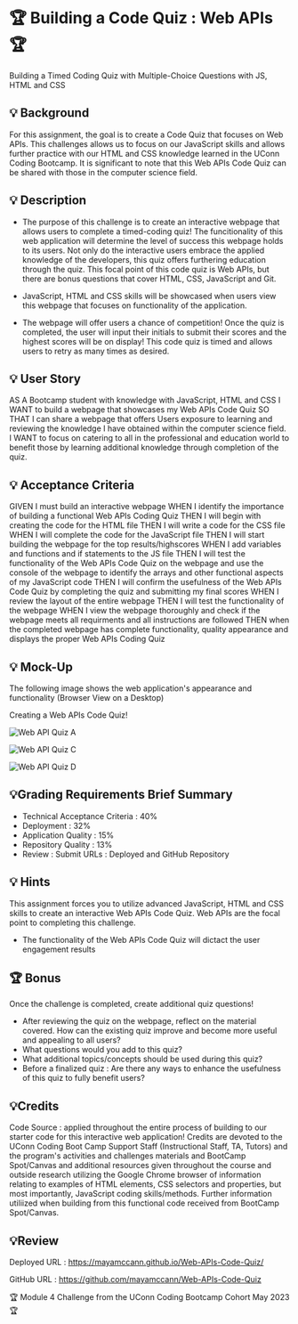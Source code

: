 # 🏆 Building a Code Quiz : Web APIs 🏆
Building a Timed Coding Quiz with Multiple-Choice Questions with JS, HTML and CSS

## 💡 Background
For this assignment, the goal is to create a Code Quiz that focuses on Web APIs. This challenges allows us to focus on our JavaScript skills and allows further practice with our HTML and CSS knowledge learned in the UConn Coding Bootcamp. It is significant to note that this Web APIs Code Quiz can be shared with those in the computer science field. 

## 💡 Description 

* The purpose of this challenge is to create an interactive webpage that allows users to complete a timed-coding quiz! The funcitionality of this web application will determine the level of success this webpage holds to its users. Not only do the interactive users embrace the applied knowledge of the developers, this quiz offers furthering education through the quiz. This focal point of this code quiz is Web APIs, but there are bonus questions that cover HTML, CSS, JavaScript and Git. 

* JavaScript, HTML and CSS skills will be showcased when users view this webpage that focuses on functionality of the application.

* The webpage will offer users a chance of competition! Once the quiz is completed, the user will input their initials to submit their scores and the highest scores will be on display! This code quiz is timed and allows users to retry as many times as desired. 


## 💡 User Story
AS A Bootcamp student with knowledge with JavaScript, HTML and CSS
I WANT to build a webpage that showcases my Web APIs Code Quiz
SO THAT I can share a webpage that offers Users exposure to learning and reviewing the knowledge I have obtained within the computer science field.
I WANT to focus on catering to all in the professional and education world to benefit those by learning additional knowledge through completion of the quiz. 

## 💡 Acceptance Criteria
GIVEN I must build an interactive webpage
WHEN I identify the importance of building a functional Web APIs Coding Quiz
THEN I will begin with creating the code for the HTML file
THEN I will write a code for the CSS file
WHEN I will complete the code for the JavaScript file
THEN I will start building the webpage for the top results/highscores
WHEN I add variables and functions and if statements to the JS file
THEN I will test the functionality of the Web APIs Code Quiz
on the webpage and use the console of the webpage to identify the arrays and other functional aspects of my JavaScript code
THEN I will confirm the usefulness of the Web APIs Code Quiz
by completing the quiz and submitting my final scores
WHEN I review the layout of the entire webpage 
THEN I will test the functionality of the webpage
WHEN I view the webpage thoroughly and check if the webpage meets all requirments and all instructions are followed 
THEN when the completed webpage has complete functionality, quality appearance and displays the proper Web APIs Coding Quiz

## 💡 Mock-Up
The following image shows the web application's appearance and functionality (Browser View on a Desktop)

Creating a Web APIs Code Quiz!

![Web API Quiz A](https://github.com/mayamccann/Web-APIs-Code-Quiz/assets/112992245/0e5897a0-b58a-443c-980a-87c251a6546a)

![Web API Quiz C](https://github.com/mayamccann/Web-APIs-Code-Quiz/assets/112992245/1575ceec-ffe4-483c-92bf-49bc6a9fd46b)

![Web API Quiz D](https://github.com/mayamccann/Web-APIs-Code-Quiz/assets/112992245/148bcadf-c732-4c00-bead-7dcbd8edf286)


## 💡Grading Requirements Brief Summary

* Technical Acceptance Criteria : 40%
* Deployment : 32%
* Application Quality : 15%
* Repository Quality : 13%
* Review : Submit URLs : Deployed and GitHub Repository


## 💡 Hints

This assignment forces you to utilize advanced JavaScript, HTML and CSS skills to create an interactive Web APIs Code Quiz. Web APIs are the focal point to completing this challenge.

* The functionality of the Web APIs Code Quiz will dictact the user engagement results


## 🏆 Bonus

Once the challenge is completed, create additional quiz questions!

* After reviewing the quiz on the webpage, reflect on the material covered. How can the existing quiz improve and become more useful and appealing to all users?
* What questions would you add to this quiz?
* What additional topics/concepts should be used during this quiz?
* Before a finalized quiz : Are there any ways to enhance the usefulness of this quiz to fully benefit users?


## 💡Credits

Code Source : applied throughout the entire process of building to our starter code for this interactive web application! Credits are devoted to the UConn Coding Boot Camp Support Staff (Instructional Staff, TA, Tutors) and the program's activities and challenges materials and BootCamp Spot/Canvas and additional resources given throughout the course and outside research utilizing the Google Chrome browser of information relating to examples of HTML elements, CSS selectors and properties, but most importantly, JavaScript coding skills/methods. Further information utiliized when building from this functional code received from BootCamp Spot/Canvas. 

## 💡Review

Deployed URL : https://mayamccann.github.io/Web-APIs-Code-Quiz/

GitHub URL : https://github.com/mayamccann/Web-APIs-Code-Quiz


🏆 Module 4 Challenge from the UConn Coding Bootcamp Cohort May 2023 🏆